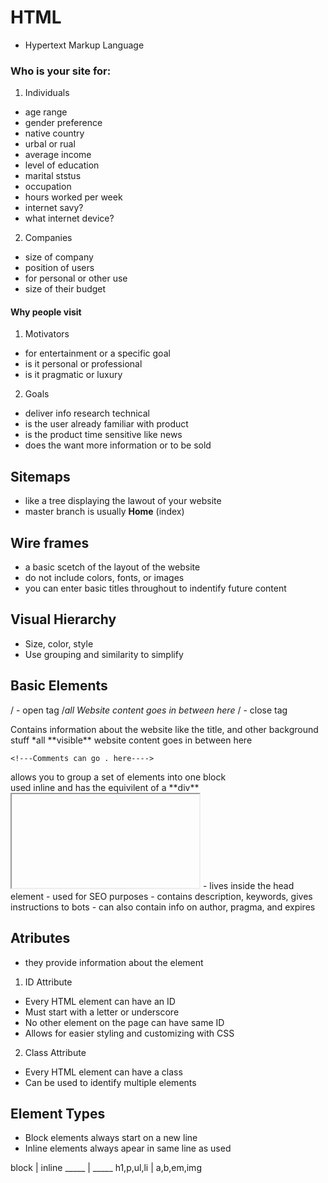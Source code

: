 # HTML
- Hypertext Markup Language

### Who is your site for:
1. Individuals
  - age range
  - gender preference
  - native country
  - urbal or rual
  - average income
  - level of education
  - marital ststus
  - occupation
  - hours worked per week
  - internet savy?
  - what internet device?
  
2. Companies
  - size of company
  - position of users
  - for personal or other use
  - size of their budget
  
#### Why people visit
1. Motivators
  - for entertainment or a specific goal
  - is it personal or professional
  - is it pragmatic or luxury
2. Goals
  - deliver info research technical
  - is the user already familiar with product
  - is the product time sensitive like news
  - does the want more information or to be sold
    
## Sitemaps
  - like a tree displaying the lawout of your website
  - master branch is usually **Home** (index)
  
## Wire frames
  - a basic scetch of the layout of the website
  - do not include colors, fonts, or images
  - you can enter basic titles throughout to indentify future content
    
## Visual Hierarchy
  - Size, color, style
  - Use grouping and similarity to simplify
  
## Basic Elements
/<html> - open tag
/*all Website content goes in between here*
/</html> - close tag

<head>
Contains information about the website like the title, and other background stuff
</head> 

<title>
Contains the title of the website
</title>

<body>
*all **visible** website content goes in between here
</body>

`<!---Comments can go . here---->`

<div>
  allows you to group a set of elements into one block
</div>

<span>
  used inline and has the equivilent of a **div**
</span>

<iframe>
  cuts a little window into your page (think maps)
</iframe>

<meta> 
- lives inside the head element
- used for SEO purposes
- contains description, keywords, gives instructions to bots
- can also contain info on author, pragma, and expires

## Atributes
  - they provide information about the element
1. ID Attribute
  - Every HTML element can have an ID
  - Must start with a letter or underscore
  - No other element on the page can have same ID
  - Allows for easier styling and customizing with CSS
  
2. Class Attribute
  - Every HTML element can have a class 
  - Can be used to identify multiple elements

## Element Types
  - Block elements always start on a new line
  - Inline elements always apear in same line as used
  
block | inline
_____ | _____
h1,p,ul,li | a,b,em,img

